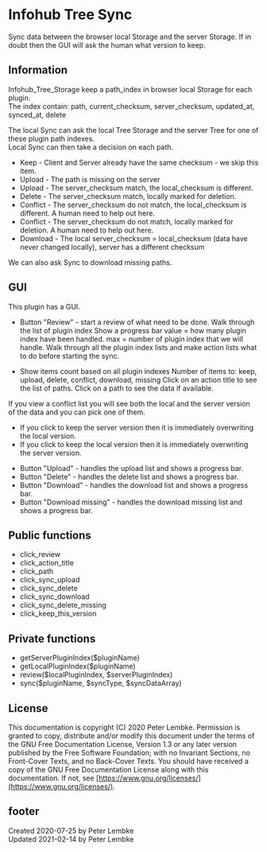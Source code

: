 # Infohub Tree Sync

Sync data between the browser local Storage and the server Storage. If in doubt then the GUI will ask the human what
version to keep.

## Information

Infohub_Tree_Storage keep a path_index in browser local Storage for each plugin.   
The index contain:
path, current_checksum, server_checksum, updated_at, synced_at, delete

The local Sync can ask the local Tree Storage and the server Tree for one of these plugin path indexes.  
Local Sync can then take a decision on each path.

* Keep - Client and Server already have the same checksum - we skip this item.
* Upload - The path is missing on the server
* Upload - The server_checksum match, the local_checksum is different.
* Delete - The server_checksum match, locally marked for deletion.
* Conflict - The server_checksum do not match, the local_checksum is different. A human need to help out here.
* Conflict - The server_checksum do not match, locally marked for deletion. A human need to help out here.
* Download - The local server_checksum = local_checksum (data have never changed locally), server has a different
  checksum

We can also ask Sync to download missing paths.

## GUI

This plugin has a GUI.

* Button "Review" - start a review of what need to be done. Walk through the list of plugin index Show a progress bar
  value = how many plugin index have been handled. max = number of plugin index that we will handle. Walk through all the
  plugin index lists and make action lists what to do before starting the sync.

* Show items count based on all plugin indexes Number of items to: keep, upload, delete, conflict, download, missing
  Click on an action title to see the list of paths. Click on a path to see the data if available.

If you view a conflict list you will see both the local and the server version of the data and you can pick one of them.

- If you click to keep the server version then it is immediately overwriting the local version.
- If you click to keep the local version then it is immediately overwriting the server version.

* Button "Upload" - handles the upload list and shows a progress bar.
* Button "Delete" - handles the delete list and shows a progress bar.
* Button "Download" - handles the download list and shows a progress bar.
* Button "Download missing" - handles the download missing list and shows a progress bar.

## Public functions

* click_review
* click_action_title
* click_path
* click_sync_upload
* click_sync_delete
* click_sync_download
* click_sync_delete_missing
* click_keep_this_version

## Private functions

* getServerPluginIndex($pluginName)
* getLocalPluginIndex($pluginName)
* review($localPluginIndex, $serverPluginIndex)
* sync($pluginName, $syncType, $syncDataArray)

## License

This documentation is copyright (C) 2020 Peter Lembke. Permission is granted to copy, distribute and/or modify this
document under the terms of the GNU Free Documentation License, Version 1.3 or any later version published by the Free
Software Foundation; with no Invariant Sections, no Front-Cover Texts, and no Back-Cover Texts. You should have received
a copy of the GNU Free Documentation License along with this documentation. If not,
see [https://www.gnu.org/licenses/](https://www.gnu.org/licenses/).

## footer

Created 2020-07-25 by Peter Lembke  
Updated 2021-02-14 by Peter Lembke
